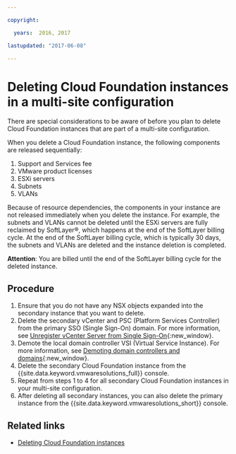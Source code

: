 ```yaml
---

copyright:

  years:  2016, 2017

lastupdated: "2017-06-08"

---
```


# Deleting Cloud Foundation instances in a multi-site configuration

There are special considerations to be aware of before you plan to delete Cloud Foundation instances that are part of a multi-site configuration.

When you delete a Cloud Foundation instance, the following components are released sequentially:
1. Support and Services fee
2. VMware product licenses
3. ESXi servers
4. Subnets
5. VLANs

Because of resource dependencies, the components in your instance are not released immediately when you delete the instance. For example, the subnets and VLANs cannot be deleted until the ESXi servers are fully reclaimed by SoftLayer®, which happens at the end of the SoftLayer billing cycle. At the end of the SoftLayer billing cycle, which is typically 30 days, the subnets and VLANs are deleted and the instance deletion is completed.

**Attention**: You are billed until the end of the SoftLayer billing cycle for the deleted instance.

## Procedure

1. Ensure that you do not have any NSX objects expanded into the secondary instance that you want to delete.
2. Delete the secondary vCenter and PSC (Platform Services Controller) from the primary SSO (Single Sign-On) domain. For more information, see [Unregister vCenter Server from Single Sign-On](https://kb.vmware.com/selfservice/microsites/search.do?language=en_US&cmd=displayKC&externalId=2106736){:new_window}.
3. Demote the local domain controller VSI (Virtual Service Instance). For more information, see [Demoting domain controllers and domains](https://technet.microsoft.com/en-us/windows-server-docs/identity/ad-ds/deploy/demoting-domain-controllers-and-domains--level-200-){:new_window}.
4. Delete the secondary Cloud Foundation instance from the {{site.data.keyword.vmwaresolutions_full}} console.
5. Repeat from steps 1 to 4 for all secondary Cloud Foundation instances in your multi-site configuration.
6. After deleting all secondary instances, you can also delete the primary instance from the {{site.data.keyword.vmwaresolutions_short}} console.

## Related links 

* [Deleting Cloud Foundation instances](sd_deletinginstance.html)
